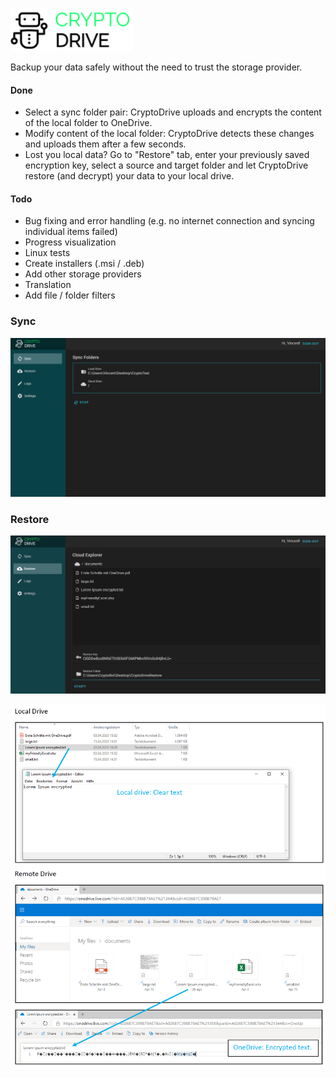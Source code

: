 ![Crypto Drive](logo.png)

Backup your data safely without the need to trust the storage provider.

#### Done
- Select a sync folder pair: CryptoDrive uploads and encrypts the content of the local folder to OneDrive.
- Modify content of the local folder: CryptoDrive detects these changes and uploads them after a few seconds.
- Lost you local data? Go to "Restore" tab, enter your previously saved encryption key, select a source and target folder and let CryptoDrive restore (and decrypt) your data to your local drive.

#### Todo
- Bug fixing and error handling (e.g. no internet connection and syncing individual items failed)
- Progress visualization
- Linux tests
- Create installers (.msi / .deb)
- Add other storage providers
- Translation
- Add file / folder filters

### Sync
![Crypto Drive](doc/App.png)

### Restore
![Crypto Drive](doc/Restore.png)

![Crypto Drive](doc/Status.png)
